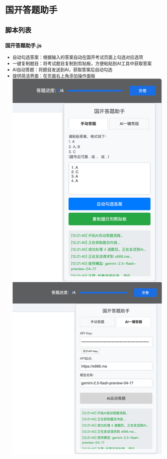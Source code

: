 # 国开答题助手

## 脚本列表

### 国开答题助手.js
- 自动勾选答案：根据输入的答案自动在国开考试页面上勾选对应选项
- 一键复制题目：将考试题目复制到剪贴板，方便粘贴到AI工具中获取答案
- AI自动答题：将题目发送到AI，获取答案后自动勾选
- 提供简洁界面：在页面右上角添加操作面板
![截图](assets/imgs/1.png) ![截图](assets/imgs/2.png)